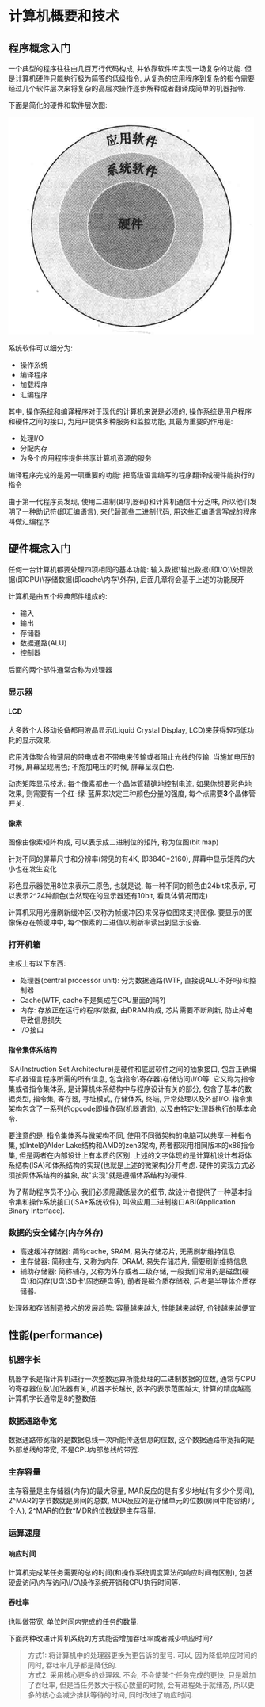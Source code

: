 # 计算机概要和技术

## 程序概念入门

一个典型的程序往往由几百万行代码构成, 并依靠软件库实现一场复杂的功能. 但是计算机硬件只能执行极为简答的低级指令, 从复杂的应用程序到复杂的指令需要经过几个软件层次来将复杂的高层次操作逐步解释或者翻译成简单的机器指令. 

下面是简化的硬件和软件层次图:

![](IMG/层次图.png)

系统软件可以细分为:

- 操作系统
- 编译程序
- 加载程序
- 汇编程序

其中, 操作系统和编译程序对于现代的计算机来说是必须的, 操作系统是用户程序和硬件之间的接口, 为用户提供多种服务和监控功能, 其最为重要的作用是:

- 处理I/O
- 分配内存
- 为多个应用程序提供共享计算机资源的服务

编译程序完成的是另一项重要的功能: 把高级语言编写的程序翻译成硬件能执行的指令

由于第一代程序员发现, 使用二进制(即机器码)和计算机通信十分乏味, 所以他们发明了一种助记符(即汇编语言), 来代替那些二进制代码, 用这些汇编语言写成的程序叫做汇编程序

## 硬件概念入门

任何一台计算机都要处理四项相同的基本功能: 输入数据\输出数据(即I/O)\处理数据(即CPU)\存储数据(即cache\内存\外存), 后面几章将会基于上述的功能展开

计算机是由五个经典部件组成的:

- 输入
- 输出
- 存储器
- 数据通路(ALU)
- 控制器

后面的两个部件通常合称为处理器

### 显示器

#### LCD

大多数个人移动设备都用液晶显示(Liquid Crystal Display, LCD)来获得轻巧低功耗的显示效果.

它用液体聚合物薄层的带电或者不带电来传输或者阻止光线的传输. 当施加电压的时候, 屏幕呈现黑色; 不施加电压的时候, 屏幕呈现白色.

动态矩阵显示技术: 每个像素都由一个晶体管精确地控制电流. 如果你想要彩色地效果, 则需要有一个红-绿-蓝屏来决定三种颜色分量的强度, 每个点需要**3**个晶体管开关.

#### 像素

图像由像素矩阵构成, 可以表示成二进制位的矩阵, 称为位图(bit map)

针对不同的屏幕尺寸和分辨率(常见的有4K, 即3840*2160), 屏幕中显示矩阵的大小也在发生变化

彩色显示器使用8位来表示三原色, 也就是说, 每一种不同的颜色由24bit来表示, 可以表示2^24种颜色(当然现在的显示器还有10bit, 看具体情况而定)

计算机采用光栅刷新缓冲区(又称为帧缓冲区)来保存位图来支持图像. 要显示的图像保存在帧缓冲中, 每个像素的二进值以刷新率读出到显示设备.

### 打开机箱

主板上有以下东西:

- 处理器(central processor unit): 分为数据通路(WTF, 直接说ALU不好吗)和控制器
- Cache(WTF, cache不是集成在CPU里面的吗?)
- 内存: 存放正在运行的程序/数据, 由DRAM构成, 芯片需要不断刷新, 防止掉电导致信息损失
- I/O接口

#### 指令集体系结构

ISA(Instruction Set Architecture)是硬件和底层软件之间的抽象接口, 包含正确编写机器语言程序所需的所有信息, 包含指令\寄存器\存储访问\I/O等. 它又称为指令集或者指令集体系, 是计算机体系结构中与程序设计有关的部分, 包含了基本的数据类型, 指令集, 寄存器, 寻址模式, 存储体系, 终端, 异常处理以及外部I/O.  指令集架构包含了一系列的opcode即操作码(机器语言), 以及由特定处理器执行的基本命令. 

要注意的是, 指令集体系与微架构不同, 使用不同微架构的电脑可以共享一种指令集, 如Intel的Alder Lake结构和AMD的zen3架构, 两者都采用相同版本的x86指令集, 但是两者在内部设计上有本质的区别. 上述的文字体现的是计算机设计者将体系结构(ISA)和体系结构的实现(也就是上述的微架构)分开考虑. 硬件的实现方式必须按照体系结构的抽象, 故"实现"就是遵循体系结构的硬件.

为了帮助程序员不分心, 我们必须隐藏低层次的细节, 故设计者提供了一种基本指令集和操作系统接口(ISA+系统软件), 叫做应用二进制接口ABI(Application Binary Interface).

### 数据的安全储存(内存外存)

- 高速缓冲存储器: 简称cache, SRAM, 易失存储芯片, 无需刷新维持信息
- 主存储器: 简称主存, 又称为内存, DRAM, 易失存储芯片, 需要刷新维持信息
- 辅助存储器: 简称辅存, 又称为外存或者二级存储, 一般我们常用的是磁盘(硬盘)和闪存(U盘\SD卡\固态硬盘等), 前者是磁介质存储器, 后者是半导体介质存储器.

处理器和存储制造技术的发展趋势: 容量越来越大, 性能越来越好, 价钱越来越便宜

## 性能(performance)

### 机器字长

机器字长是指计算机进行一次整数运算所能处理的二进制数据的位数, 通常与CPU的寄存器位数\加法器有关, 机器字长越长, 数字的表示范围越大, 计算的精度越高, 计算机字长通常是8的整数倍.

### 数据通路带宽

数据通路带宽指的是数据总线一次所能传送信息的位数, 这个数据通路带宽指的是外部总线的带宽, 不是CPU内部总线的带宽.

### 主存容量

主存容量是主存储器(内存)的最大容量, MAR反应的是有多少地址(有多少个房间), 2^MAR的字节数就是房间的总数, MDR反应的是存储单元的位数(房间中能容纳几个人), 2^MAR的位数*MDR的位数就是主存容量.

### 运算速度

#### 响应时间

计算机完成某任务需要的总的时间(和操作系统调度算法的响应时间有区别), 包括硬盘访问\内存访问\I/O\操作系统开销和CPU执行时间等.

#### 吞吐率

也叫做带宽, 单位时间内完成的任务的数量.

下面两种改进计算机系统的方式能否增加吞吐率或者减少响应时间?

> 方式1: 将计算机中的处理器更换为更告诉的型号. 可以, 因为降低响应时间的同时, 吞吐率几乎都是降低的.
> <br> 方式2: 采用核心更多的处理器. 不会, 不会使某个任务完成的更快, 只是增加了吞吐率, 但是当任务数大于核心数量的时候, 会有进程处于就绪态, 所以更多的核心会减少排队等待的时间, 同时改进了响应时间.

